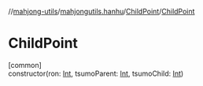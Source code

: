 //[mahjong-utils](../../../index.md)/[mahjongutils.hanhu](../index.md)/[ChildPoint](index.md)/[ChildPoint](-child-point.md)

# ChildPoint

[common]\
constructor(ron: [Int](https://kotlinlang.org/api/latest/jvm/stdlib/kotlin/-int/index.html), tsumoParent: [Int](https://kotlinlang.org/api/latest/jvm/stdlib/kotlin/-int/index.html), tsumoChild: [Int](https://kotlinlang.org/api/latest/jvm/stdlib/kotlin/-int/index.html))
